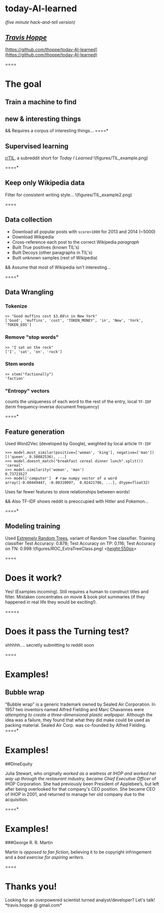 # today-AI-learned
_(five minute hack-and-tell version)_

*[Travis Hoppe](http://thoppe.github.io/)*
----------
[https://github.com/thoppe/today-AI-learned](https://github.com/thoppe/today-AI-learned)
<link rel="stylesheet" href="css/font-awesome-4.3.0/css/font-awesome.min.css">

====
# The goal

## Train a machine to find 
## new & interesting things

&& Requires a corpus of interesting things...
====*

## Supervised learning
*[r/TIL](http://www.reddit.com/r/todayilearned/)*, a subreddit short for _Today I Learned_
!(figures/TIL_example.png)

====*

## Keep only Wikipedia data
Filter for consistent writing style...
!(figures/TIL_example2.png)

====

## Data collection

+ Download all popular posts with `score>1000` for 2013 and 2014 (~5000)
+ Download Wikipedia
+ Cross-reference each post to the correct Wikipedia _paragraph_
+ Built True positives (known TIL's)
+ Built Decoys (other paragraphs in TIL's)
+ Built unknown samples (rest of Wikipedia)

&& Assume that most of Wikipedia isn't interesting...

====*

## Data Wrangling
### Tokenize
    >> "Good muffins cost $3.88\n in New York"
    ['Good', 'muffins', 'cost', 'TOKEN_MONEY', 'in', 'New', 'York', 'TOKEN_EOS']
### Remove "stop words"
    >> "I sat on the rock"
    ['I', 'sat', 'on', 'rock']
### Stem words
    >> stem("factionally")
    'faction'
### "Entropy" vectors
counts the uniqueness of each word to the rest of the entry,
local `TF-IDF` (term frequency-inverse document frequency)

====*

## Feature generation
Used Word2Vec (developed by Google), weighted by local article `TF-IDF`

    >>> model.most_similar(positive=['woman', 'king'], negative=['man'])
    [('queen', 0.50882536), ...]
    >>> model.doesnt_match("breakfast cereal dinner lunch".split())
    'cereal'
    >>> model.similarity('woman', 'man')
    0.73723527
    >>> model['computer']  # raw numpy vector of a word
    array([-0.00449447, -0.00310097,  0.02421786, ...], dtype=float32)

Uses far fewer features to store relationships between words!

&& Also TF-IDF shows reddit is preoccupied with Hitler and Pokemon...

====*

## Modeling training
Used [Extremely Random Trees](http://scikit-learn.org/stable/modules/ensemble.html), variant of Random Tree classifier.
    Training classifier
    Test Accuracy: 0.878;    Test Accuracy on TP: 0.116;   Test Accuracy on TN: 0.998
!(figures/ROC_ExtraTreeClass.png) <<height:550px>>

====

# Does it work?
Yes! (Examples incoming). Still requires a human to construct titles and filter. Mistaken concentrates on movie & book plot summaries (if they happened in real life they would be exciting!).

====+

# Does it pass the Turning test?

shhhhh.... secretly submitting to reddit soon


====
# Examples!

## Bubble wrap

"Bubble wrap" is a generic trademark owned by Sealed Air Corporation. In 1957 two inventors named Alfred Fielding and Marc Chavannes were *attempting to create a three-dimensional plastic wallpaper*. Although the idea was a failure, they found that what they did make could be used as packing material. Sealed Air Corp. was co-founded by Alfred Fielding.
====*
# Examples!

##DineEquity

Julia Stewart, who originally *worked as a waitress at IHOP and worked her way up through the restaurant industry, became Chief Executive Officer* of IHOP Corporation. She had previously been President of Applebee’s, but left after being overlooked for that company's CEO position. She became CEO of IHOP in 2001, and returned to manage her old company due to the acquisition.

====*
# Examples!

###George R. R. Martin

Martin is *opposed to fan fiction*, believing it to be copyright infringement and a *bad exercise for aspiring writers*.


====


# Thanks you!

<div style="footnote">
Looking for an overpowered scientist turned analyst/developer? Let's talk!<br>*travis.hoppe @ gmail.com*
</div>


